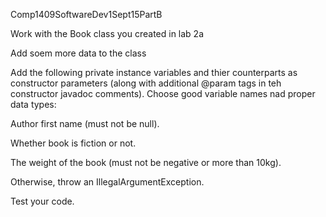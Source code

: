 Comp1409SoftwareDev1Sept15PartB

Work with the Book class you created in lab 2a

Add soem more data to the class

Add the following private instance variables and thier counterparts as constructor parameters (along with additional @param tags in teh constructor javadoc comments). Choose good variable names nad proper data types:

Author first name (must not be null).

Whether book is fiction or not.

The weight of the book (must not be negative or more than 10kg).

Otherwise, throw an IllegalArgumentException.

Test your code.
